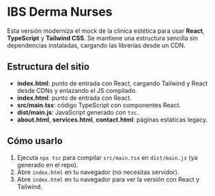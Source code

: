 # IBS Derma Nurses

Esta versión moderniza el mock de la clínica estética para usar **React**, **TypeScript** y **Tailwind CSS**. Se mantiene una estructura sencilla sin dependencias instaladas, cargando las librerías desde un CDN.

## Estructura del sitio
- **index.html**: punto de entrada con React, cargando Tailwind y React desde CDNs y enlazando el JS compilado.
- **index.html**: punto de entrada con React.
- **src/main.tsx**: código TypeScript con componentes React.
- **dist/main.js**: JavaScript generado con `tsc`.
- **about.html**, **services.html**, **contact.html**: páginas estáticas legacy.

## Cómo usarlo
1. Ejecuta `npx tsc` para compilar `src/main.tsx` en `dist/main.js` (ya generado en el repo).
2. Abre `index.html` en tu navegador (no necesitas servidor).
2. Abre `index.html` en tu navegador para ver la versión con React y Tailwind.
